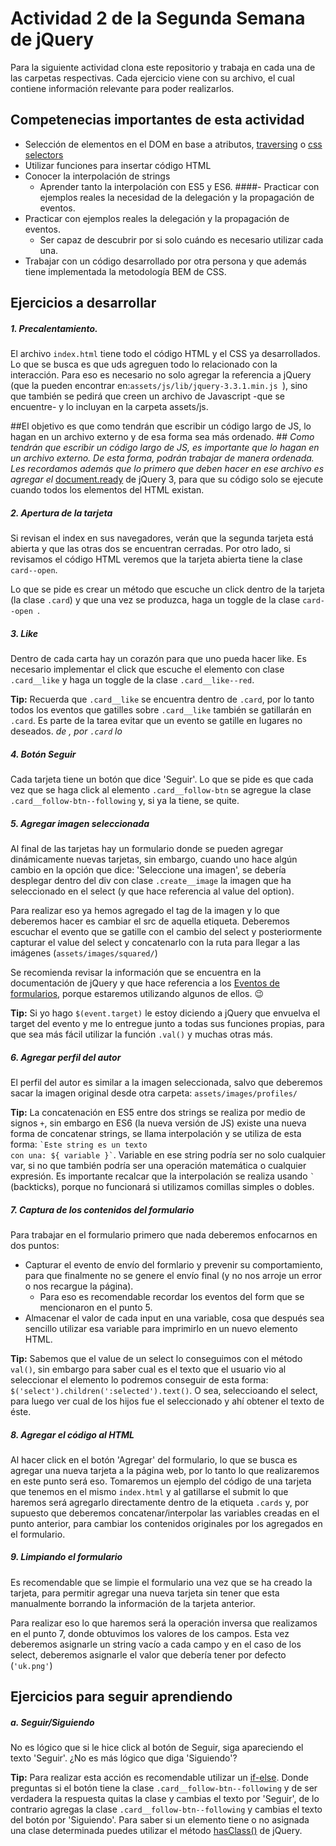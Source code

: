 # Actividad 2 de la Segunda Semana de jQuery

Para la siguiente actividad clona este repositorio y trabaja en cada una de las carpetas respectivas.
Cada ejercicio viene con su archivo, el cual contiene información relevante para poder realizarlos.

## Competenecias importantes de esta actividad

- Selección de elementos en el DOM en base a atributos, [traversing](https://api.jquery.com/category/traversing/) o [css selectors](https://www.w3schools.com/cssref/css_selectors.asp)
- Utilizar funciones para insertar código HTML
- Conocer la interpolación de strings
	- Aprender tanto la interpolación con ES5 y ES6.
####- Practicar con ejemplos reales la necesidad de la delegación y la propagación de eventos.
- Practicar con ejemplos reales la delegación y la propagación de eventos.
	- Ser capaz de descubrir por si solo cuándo es necesario utilizar cada una.
- Trabajar con un código desarrollado por otra persona y que además tiene implementada la metodología BEM de CSS.


## Ejercicios a desarrollar

##### 1. Precalentamiento.
El archivo `index.html` tiene todo el código HTML y el CSS ya desarrollados. Lo que se busca es que uds agreguen todo lo relacionado con la interacción. Para eso es necesario no solo agregar la referencia a jQuery (que la pueden encontrar en:`assets/js/lib/jquery-3.3.1.min.js `),
sino que también se pedirá que creen un archivo de Javascript -que se encuentre- y lo incluyan en la carpeta assets/js.

##El objetivo es que como tendrán que escribir un código largo de JS, lo hagan en un archivo externo y de esa forma sea más ordenado. ##
*Como tendrán que escribir un código largo de JS, es importante que lo hagan en un archivo externo. De esta forma, podrán trabajar de manera ordenada.*
*Les recordamos además que lo primero que deben hacer en ese archivo es agregar el* [document.ready](https://es.stackoverflow.com/q/92628) de jQuery 3, para que su código solo se ejecute cuando todos los elementos del HTML existan.


##### 2. Apertura de la tarjeta
Si revisan el index en sus navegadores, verán que la segunda tarjeta está abierta y que las otras dos se encuentran cerradas. Por otro lado, si revisamos el código HTML veremos que la tarjeta abierta tiene la clase `card--open`.

Lo que se pide es crear un método que escuche un click dentro de la tarjeta (la clase `.card`) y que una vez se produzca, haga un toggle de la clase `card--open `.


##### 3. Like
Dentro de cada carta hay un corazón para que uno pueda hacer like. Es necesario implementar el click que escuche el elemento con clase `.card__like` y haga un toggle de la clase `.card__like--red`.

__Tip:__ Recuerda que `.card__like` se encuentra dentro de `.card`, por lo tanto todos los eventos que gatilles sobre `.card__like` también se gatillarán en `.card`. Es parte de la tarea evitar que un evento se gatille en lugares no deseados.
 *de , por `.card` lo*



##### 4. Botón Seguir
Cada tarjeta tiene un botón que dice 'Seguir'. Lo que se pide es que cada vez que se haga click al elemento `.card__follow-btn` se agregue la clase `.card__follow-btn--following` y, si ya la tiene, se quite.


##### 5. Agregar imagen seleccionada
Al final de las tarjetas hay un formulario donde se pueden agregar dinámicamente nuevas tarjetas, sin embargo, cuando uno hace algún cambio en la opción que dice: 'Seleccione una imagen', se debería desplegar dentro del div con clase `.create__image` la imagen que ha seleccionado en el select (y que hace referencia al value del option).

Para realizar eso ya hemos agregado el tag de la imagen y lo que deberemos hacer es cambiar el src de aquella etiqueta. Deberemos escuchar el evento que se gatille con el cambio del select y posteriormente capturar el value del select y concatenarlo con la ruta para llegar a las imágenes (`assets/images/squared/`)

Se recomienda revisar la información que se encuentra en la documentación de jQuery y que hace referencia a los [Eventos de formularios](https://api.jquery.com/category/events/form-events/), porque estaremos utilizando algunos de ellos. 😉

__Tip:__ Si yo hago `$(event.target)` le estoy diciendo a jQuery que envuelva el target del evento y me lo entregue junto a todas sus funciones propias, para que sea más fácil utilizar la función `.val()` y muchas otras más.


##### 6. Agregar perfil del autor
El perfil del autor es similar a la imagen seleccionada, salvo que deberemos sacar la imagen original desde otra carpeta: `assets/images/profiles/`

__Tip:__ La concatenación en ES5 entre dos strings se realiza por medio de signos `+`, sin embargo en ES6 (la nueva versión de JS) existe una nueva forma de concatenar strings, se llama interpolación y se utiliza de esta forma: <code>\`Este string es un texto con una: ${ variable }\`</code>. Variable en ese string podría ser no solo cualquier var, si no que también podría ser una operación matemática o cualquier expresión. Es importante recalcar que la interpolación se realiza usando <code>\`</code> (backticks), porque no funcionará si utilizamos comillas simples o dobles.


##### 7. Captura de los contenidos del formulario
Para trabajar en el formulario primero que nada deberemos enfocarnos en dos puntos:

- Capturar el evento de envío del formlario y prevenir su comportamiento, para que finalmente no se genere el envío final (y no nos arroje un error o nos recargue la página).
	- Para eso es recomendable recordar los eventos del form que se mencionaron en el punto 5.
- Almacenar el valor de cada input en una variable, cosa que después sea sencillo utilizar esa variable para imprimirlo en un nuevo elemento HTML.

__Tip:__ Sabemos que el value de un select lo conseguimos con el método `val()`, sin embargo para saber cual es el texto que el usuario vio al seleccionar el elemento lo podremos conseguir de esta forma: <code>$('select').children(':selected').text()</code>. O sea, seleccioando el select, para luego ver cual de los hijos fue el seleccionado y ahí obtener el texto de éste.


##### 8. Agregar el código al HTML
Al hacer click en el botón 'Agregar' del formulario, lo que se busca es agregar una nueva tarjeta a la página web, por lo tanto lo que realizaremos en este punto será eso. Tomaremos un ejemplo del código de una tarjeta que tenemos en el mismo `index.html` y al gatillarse el submit lo que haremos será agregarlo directamente dentro de la etiqueta `.cards` y, por supuesto que deberemos concatenar/interpolar las variables creadas en el punto anterior, para cambiar los contenidos originales por los agregados en el formulario.


##### 9. Limpiando el formulario
Es recomendable que se limpie el formulario una vez que se ha creado la tarjeta, para permitir agregar una nueva tarjeta sin tener que esta manualmente borrando la información de la tarjeta anterior.

Para realizar eso lo que haremos será la operación inversa que realizamos en el punto 7, donde obtuvimos los valores de los campos. Esta vez deberemos asignarle un string vacío a cada campo y en el caso de los select, deberemos asignarle el valor que debería tener por defecto (`'uk.png'`)


## Ejercicios para seguir aprendiendo

##### a. Seguir/Siguiendo
No es lógico que si le hice click al botón de Seguir, siga apareciendo el texto 'Seguir'. ¿No es más lógico que diga 'Siguiendo'?

__Tip:__ Para realizar esta acción es recomendable utilizar un [if-else](https://desarrolloweb.com/articulos/544.php). Donde preguntas si el botón tiene la clase `.card__follow-btn--following` y de ser verdadera la respuesta quitas la clase y cambias el texto por 'Seguir', de lo contrario agregas la clase `.card__follow-btn--following` y cambias el texto del botón por 'Siguiendo'. Para saber si un elemento tiene o no asignada una clase determinada puedes utilizar el método [hasClass()](https://api.jquery.com/hasclass/) de jQuery.

